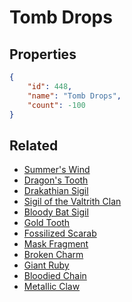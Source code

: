 # Tomb Drops

<no description available>

## Properties

```json
{
    "id": 448,
    "name": "Tomb Drops",
    "count": -100
}
```

## Related

- [Summer's Wind](../items/14061-summer-s-wind.md)
- [Dragon's Tooth](../items/14062-dragon-s-tooth.md)
- [Drakathian Sigil](../items/14063-drakathian-sigil.md)
- [Sigil of the Valtrith Clan](../items/14064-sigil-of-the-valtrith-clan.md)
- [Bloody Bat Sigil](../items/14065-bloody-bat-sigil.md)
- [Gold Tooth](../items/14066-gold-tooth.md)
- [Fossilized Scarab](../items/14067-fossilized-scarab.md)
- [Mask Fragment](../items/14068-mask-fragment.md)
- [Broken Charm](../items/14069-broken-charm.md)
- [Giant Ruby](../items/14070-giant-ruby.md)
- [Bloodied Chain](../items/14071-bloodied-chain.md)
- [Metallic Claw](../items/14072-metallic-claw.md)

